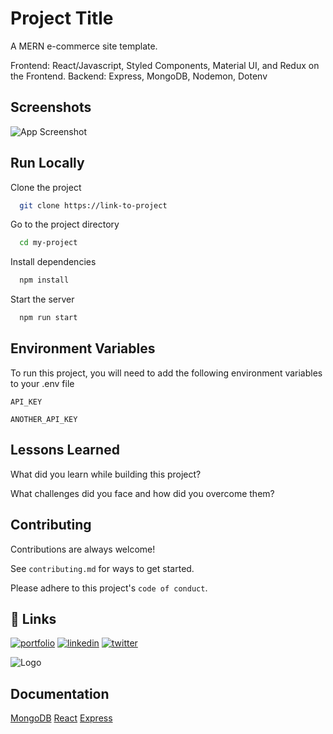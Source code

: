 # Project Title

A MERN e-commerce site template.

Frontend: React/Javascript, Styled Components, Material UI, and Redux on the Frontend.
Backend: Express, MongoDB, Nodemon, Dotenv

## Screenshots

![App Screenshot](https://via.placeholder.com/468x300?text=App+Screenshot+Here)

## Run Locally

Clone the project

```bash
  git clone https://link-to-project
```

Go to the project directory

```bash
  cd my-project
```

Install dependencies

```bash
  npm install
```

Start the server

```bash
  npm run start
```

## Environment Variables

To run this project, you will need to add the following environment variables to your .env file

`API_KEY`

`ANOTHER_API_KEY`

## Lessons Learned

What did you learn while building this project?

What challenges did you face and how did you overcome them?

## Contributing

Contributions are always welcome!

See `contributing.md` for ways to get started.

Please adhere to this project's `code of conduct`.

## 🔗 Links

[![portfolio](https://img.shields.io/badge/my_portfolio-000?style=for-the-badge&logo=ko-fi&logoColor=white)](https://katherineoelsner.com/)
[![linkedin](https://img.shields.io/badge/linkedin-0A66C2?style=for-the-badge&logo=linkedin&logoColor=white)](https://www.linkedin.com/)
[![twitter](https://img.shields.io/badge/twitter-1DA1F2?style=for-the-badge&logo=twitter&logoColor=white)](https://twitter.com/)

![Logo](https://dev-to-uploads.s3.amazonaws.com/uploads/articles/th5xamgrr6se0x5ro4g6.png)

## Documentation

[MongoDB](https://linktodocumentation)
[React](https://linktodocumentation)
[Express](https://linktodocumentation)
